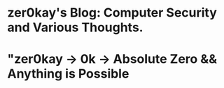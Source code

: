 # zer0kay's Blog: Computer Security and Various Thoughts.
# "zer0kay -> 0k -> Absolute Zero && Anything is Possible
